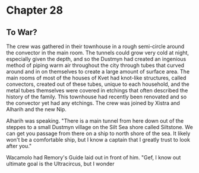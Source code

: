 # Chapter 28

## To War?

The crew was gathered in their townhouse in a rough semi-circle  around the convector in the main room. The tunnels could grow very cold at night, especially given the depth, and so the Dustmyn had created an ingenious method of piping warm air throughout the city through tubes that curved around and in on themselves to create a large amount of surface area. The main rooms of most of the houses of Kvet had knot-like structures, called convectors, created out of these tubes, unique to each household, and the metal tubes themselves were covered in etchings that often described the history of the family. This townhouse had recently been renovated and so the convector yet had any etchings. The crew was joined by Xistra and Alharih and the new Nip.

Alharih was speaking. "There is a main tunnel from here down out of the steppes to a small Dustmyn village on the Silt Sea shore called Siltstone. We can get you passage from there on a ship to north shore of the sea. It likely won't be a comfortable ship, but I know a captain that I greatly trust to look after you."

Wacamolo had Remory's Guide laid out in front of him. "Gef, I know out ultimate goal is the Ultracircus, but I wonder